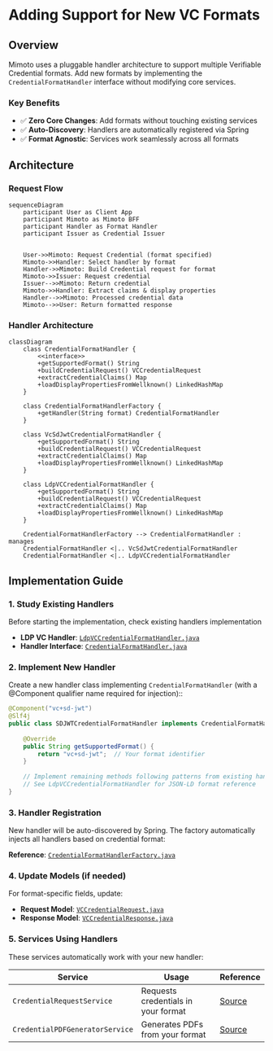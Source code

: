 # Adding Support for New VC Formats

## Overview

Mimoto uses a pluggable handler architecture to support multiple Verifiable Credential formats. Add new formats by implementing the `CredentialFormatHandler` interface without modifying core services.

### Key Benefits
- ✅ **Zero Core Changes**: Add formats without touching existing services
- ✅ **Auto-Discovery**: Handlers are automatically registered via Spring
- ✅ **Format Agnostic**: Services work seamlessly across all formats

## Architecture

### Request Flow
```mermaid
sequenceDiagram
    participant User as Client App
    participant Mimoto as Mimoto BFF
    participant Handler as Format Handler
    participant Issuer as Credential Issuer
    

    User->>Mimoto: Request Credential (format specified)
    Mimoto->>Handler: Select handler by format
    Handler->>Mimoto: Build Credential request for format
    Mimoto->>Issuer: Request credential
    Issuer-->>Mimoto: Return credential
    Mimoto->>Handler: Extract claims & display properties
    Handler-->>Mimoto: Processed credential data
    Mimoto-->>User: Return formatted response
```

### Handler Architecture
```mermaid
classDiagram
    class CredentialFormatHandler {
        <<interface>>
        +getSupportedFormat() String
        +buildCredentialRequest() VCCredentialRequest
        +extractCredentialClaims() Map
        +loadDisplayPropertiesFromWellknown() LinkedHashMap
    }
    
    class CredentialFormatHandlerFactory {
        +getHandler(String format) CredentialFormatHandler
    }
    
    class VcSdJwtCredentialFormatHandler {
        +getSupportedFormat() String
        +buildCredentialRequest() VCCredentialRequest
        +extractCredentialClaims() Map
        +loadDisplayPropertiesFromWellknown() LinkedHashMap
    }
    
    class LdpVCCredentialFormatHandler {
        +getSupportedFormat() String
        +buildCredentialRequest() VCCredentialRequest
        +extractCredentialClaims() Map
        +loadDisplayPropertiesFromWellknown() LinkedHashMap
    }
    
    CredentialFormatHandlerFactory --> CredentialFormatHandler : manages
    CredentialFormatHandler <|.. VcSdJwtCredentialFormatHandler
    CredentialFormatHandler <|.. LdpVCCredentialFormatHandler
 ```   
## Implementation Guide

### 1. Study Existing Handlers

Before starting the implementation, check existing handlers implementation

- **LDP VC Handler**: [`LdpVCCredentialFormatHandler.java`](https://github.com/mosip/mimoto/blob/release-0.19.x/src/main/java/io/mosip/mimoto/service/impl/LdpVcCredentialFormatHandler.java)
- **Handler Interface**: [`CredentialFormatHandler.java`](https://github.com/mosip/mimoto/blob/release-0.19.x/src/main/java/io/mosip/mimoto/service/CredentialFormatHandler.java)

### 2. Implement New Handler

Create a new handler class implementing `CredentialFormatHandler` (with a @Component qualifier name required for injection)::

```java
@Component("vc+sd-jwt")
@Slf4j
public class SDJWTCredentialFormatHandler implements CredentialFormatHandler {
    
    @Override
    public String getSupportedFormat() {
        return "vc+sd-jwt";  // Your format identifier
    }
    
    // Implement remaining methods following patterns from existing handlers
    // See LdpVCCredentialFormatHandler for JSON-LD format reference
}
```

### 3. Handler Registration

New handler will be auto-discovered by Spring. The factory automatically injects all handlers based on credential format:

**Reference**: [`CredentialFormatHandlerFactory.java`](https://github.com/mosip/mimoto/blob/release-0.19.x/src/main/java/io/mosip/mimoto/service/CredentialFormatHandlerFactory.java)

### 4. Update Models (if needed)

For format-specific fields, update:
- **Request Model**: [`VCCredentialRequest.java`](https://github.com/mosip/mimoto/blob/release-0.19.x/src/main/java/io/mosip/mimoto/dto/mimoto/VCCredentialRequest.java)
- **Response Model**: [`VCCredentialResponse.java`](https://github.com/mosip/mimoto/blob/release-0.19.x/src/main/java/io/mosip/mimoto/dto/mimoto/VCCredentialResponse.java)

### 5. Services Using Handlers

These services automatically work with your new handler:

| Service | Usage | Reference |
|---------|-------|-----------|
| `CredentialRequestService` | Requests credentials in your format | [Source](https://github.com/mosip/mimoto/blob/release-0.19.x/src/main/java/io/mosip/mimoto/service/CredentialRequestService.java) |
| `CredentialPDFGeneratorService` | Generates PDFs from your format | [Source](https://github.com/mosip/mimoto/blob/release-0.19.x/src/main/java/io/mosip/mimoto/service/CredentialPDFGeneratorService.java) |
